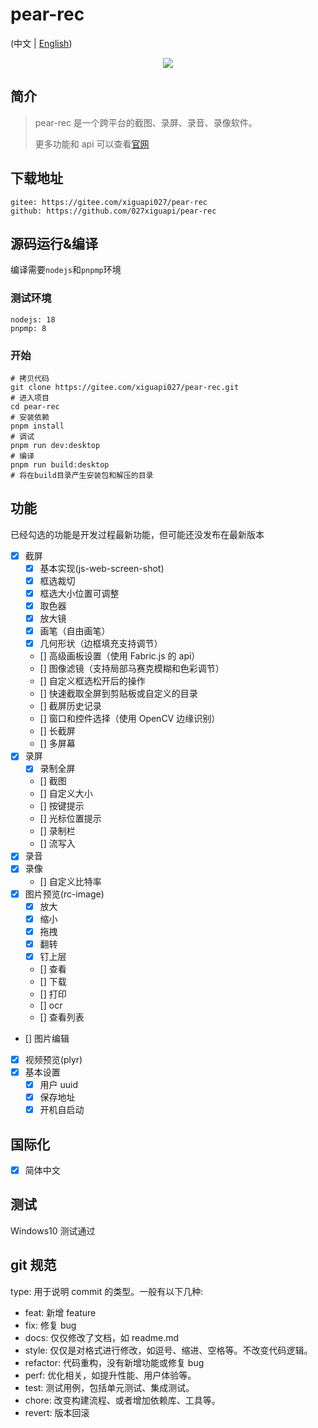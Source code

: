 # pear-rec

(中文 | [English](README.md))

<p align="center">
  <img src="https://027xiguapi.github.io/pear-rec/logo@2x.ico" />
</p>

## 简介

> pear-rec 是一个跨平台的截图、录屏、录音、录像软件。
>
> 更多功能和 api 可以查看[官网](https://027xiguapi.github.io/pear-rec)

## 下载地址

```
gitee: https://gitee.com/xiguapi027/pear-rec
github: https://github.com/027xiguapi/pear-rec
```

## 源码运行&编译

编译需要`nodejs`和`pnpmp`环境

### 测试环境

```
nodejs: 18
pnpmp: 8
```

### 开始

```shell
# 拷贝代码
git clone https://gitee.com/xiguapi027/pear-rec.git
# 进入项目
cd pear-rec
# 安装依赖
pnpm install
# 调试
pnpm run dev:desktop
# 编译
pnpm run build:desktop
# 将在build目录产生安装包和解压的目录
```

## 功能

已经勾选的功能是开发过程最新功能，但可能还没发布在最新版本

- [x] 截屏
  - [x] 基本实现(js-web-screen-shot)
  - [x] 框选裁切
  - [x] 框选大小位置可调整
  - [x] 取色器
  - [x] 放大镜
  - [x] 画笔（自由画笔）
  - [x] 几何形状（边框填充支持调节）
  - [] 高级画板设置（使用 Fabric.js 的 api）
  - [] 图像滤镜（支持局部马赛克模糊和色彩调节）
  - [] 自定义框选松开后的操作
  - [] 快速截取全屏到剪贴板或自定义的目录
  - [] 截屏历史记录
  - [] 窗口和控件选择（使用 OpenCV 边缘识别）
  - [] 长截屏
  - [] 多屏幕
- [x] 录屏
  - [x] 录制全屏
  - [] 截图
  - [] 自定义大小
  - [] 按键提示
  - [] 光标位置提示
  - [] 录制栏
  - [] 流写入
- [x] 录音
- [x] 录像
  - [] 自定义比特率
- [x] 图片预览(rc-image)
  - [x] 放大
  - [x] 缩小
  - [x] 拖拽
  - [x] 翻转
  - [x] 钉上层
  - [] 查看
  - [] 下载
  - [] 打印
  - [] ocr
  - [] 查看列表
- [] 图片编辑
- [x] 视频预览(plyr)
- [x] 基本设置
  - [x] 用户 uuid
  - [x] 保存地址
  - [x] 开机自启动

## 国际化

- [x] 简体中文

## 测试

Windows10 测试通过

## git 规范

type: 用于说明 commit 的类型。一般有以下几种:

- feat: 新增 feature
- fix: 修复 bug
- docs: 仅仅修改了文档，如 readme.md
- style: 仅仅是对格式进行修改，如逗号、缩进、空格等。不改变代码逻辑。
- refactor: 代码重构，没有新增功能或修复 bug
- perf: 优化相关，如提升性能、用户体验等。
- test: 测试用例，包括单元测试、集成测试。
- chore: 改变构建流程、或者增加依赖库、工具等。
- revert: 版本回滚
